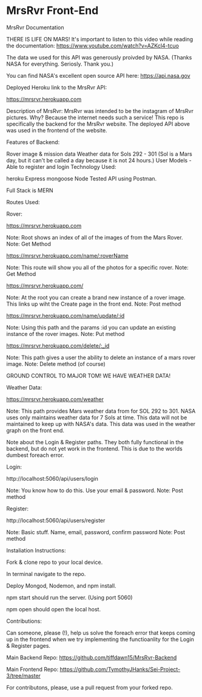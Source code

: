 # MrsRvr Front-End

MrsRvr Documentation

THERE IS LIFE ON MARS! It's important to listen to this video while reading the documentation: https://www.youtube.com/watch?v=AZKcl4-tcuo

The data we used for this API was generously proivded by NASA. (Thanks NASA for everything. Seriosly. Thank you.)

You can find NASA's excellent open source API here: https://api.nasa.gov

Deployed Heroku link to the MrsRvr API:

https://mrsrvr.herokuapp.com

Description of MrsRvr:
MrsRvr was intended to be the instagram of MrsRvr pictures. Why? Because the internet needs such a service! This repo is specifically the backend for the MrsRvr website. The deployed API above was used in the frontend of the website.

Features of Backend:

Rover image & mission data
Weather data for Sols 292 - 301 (Sol is a Mars day, but it can't be called a day because it is not 24 hours.)
User Models - Able to register and login
Technology Used:

heroku
Express
mongoose
Node
Tested API using Postman.

Full Stack is MERN

Routes Used:

Rover:

https://mrsrvr.herokuapp.com

Note: Root shows an index of all of the images of from the Mars Rover.
Note: Get Method

https://mrsrvr.herokuapp.com/name/:roverName

Note: This route will show you all of the photos for a specific rover. Note: Get Method

https://mrsrvr.herokuapp.com/

Note: At the root you can create a brand new instance of a rover image. This links up wiht the Create page in the front end. Note: Post method

https://mrsrvr.herokuapp.com/name/update/:id

Note: Using this path and the params :id you can update an existing instance of the rover images. Note: Put method

https://mrsrvr.herokuapp.com/delete/:_id

Note: This path gives a user the ability to delete an instance of a mars rover image. Note: Delete method (of course)

GROUND CONTROL TO MAJOR TOM! WE HAVE WEATHER DATA!

Weather Data:

https://mrsrvr.herokuapp.com/weather

Note: This path provides Mars weather data from for SOL 292 to 301. NASA uses only maintains weather data for 7 Sols at time. This data will not be maintained to keep up with NASA's data. This data was used in the weather graph on the front end.

Note about the Login & Register paths. They both fully functional in the backend, but do not yet work in the frontend. This is due to the worlds dumbest foreach error.

Login:

http://localhost:5060/api/users/login

Note: You know how to do this. Use your email & password. Note: Post method

Register:

http://localhost:5060/api/users/register

Note: Basic stuff. Name, email, password, confirm password Note: Post method

Instaliation Instructions:

Fork & clone repo to your local device.

In terminal navigate to the repo.

Deploy Mongod, Nodemon, and npm install.

npm start should run the server. (Using port 5060)

npm open should open the local host.

Contributions:

Can someone, please (!), help us solve the foreach error that keeps coming up in the frontend when we try implementing the functioanlity for the Login & Register pages.

Main Backend Repo: https://github.com/tiffdawn15/MrsRvr-Backend

Main Frontend Repo: https://github.com/TymothyJHanks/Sei-Project-3/tree/master

For contributons, please, use a pull request from your forked repo.
